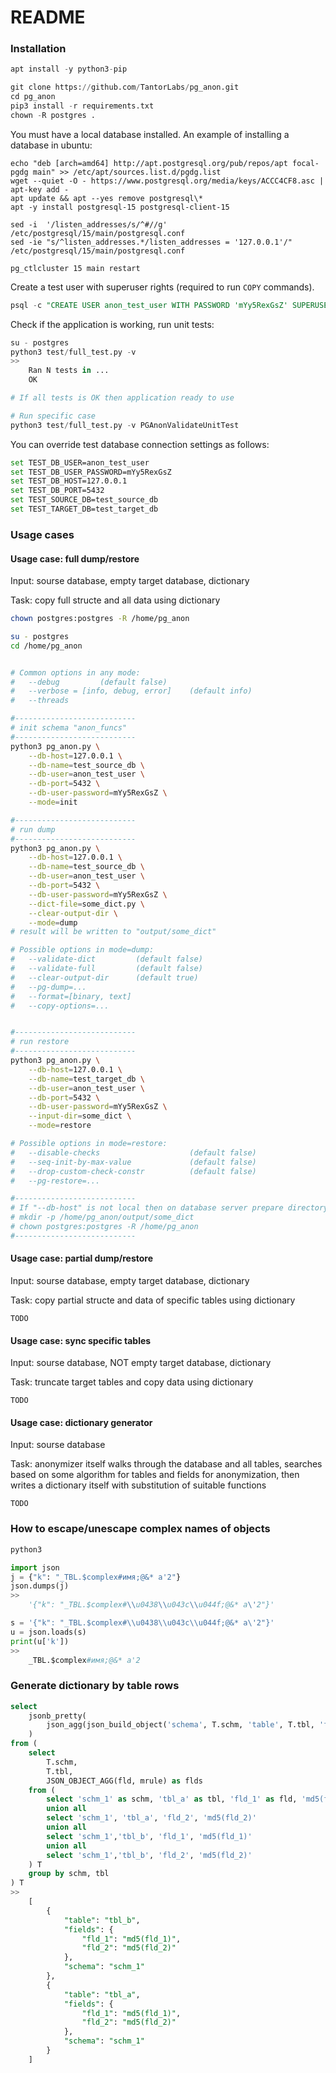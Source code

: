 # README #


### Installation ###

```python
apt install -y python3-pip

git clone https://github.com/TantorLabs/pg_anon.git
cd pg_anon
pip3 install -r requirements.txt
chown -R postgres .
```

You must have a local database installed. An example of installing a database in ubuntu:
```
echo "deb [arch=amd64] http://apt.postgresql.org/pub/repos/apt focal-pgdg main" >> /etc/apt/sources.list.d/pgdg.list
wget --quiet -O - https://www.postgresql.org/media/keys/ACCC4CF8.asc | apt-key add -
apt update && apt --yes remove postgresql\*
apt -y install postgresql-15 postgresql-client-15

sed -i  '/listen_addresses/s/^#//g' /etc/postgresql/15/main/postgresql.conf
sed -ie "s/^listen_addresses.*/listen_addresses = '127.0.0.1'/" /etc/postgresql/15/main/postgresql.conf

pg_ctlcluster 15 main restart
```

Create a test user with superuser rights (required to run `COPY` commands).
```sql
psql -c "CREATE USER anon_test_user WITH PASSWORD 'mYy5RexGsZ' SUPERUSER;" -U postgres
```

Check if the application is working, run unit tests:
```python
su - postgres
python3 test/full_test.py -v
>>
	Ran N tests in ...
	OK

# If all tests is OK then application ready to use

# Run specific case
python3 test/full_test.py -v PGAnonValidateUnitTest
```


You can override test database connection settings as follows:
```bash
set TEST_DB_USER=anon_test_user
set TEST_DB_USER_PASSWORD=mYy5RexGsZ
set TEST_DB_HOST=127.0.0.1
set TEST_DB_PORT=5432
set TEST_SOURCE_DB=test_source_db
set TEST_TARGET_DB=test_target_db
```


### Usage cases ###


#### Usage case: full dump/restore ####

Input: sourse database, empty target database, dictionary

Task: copy full structe and all data using dictionary

```bash
chown postgres:postgres -R /home/pg_anon

su - postgres
cd /home/pg_anon


# Common options in any mode:
#   --debug			(default false)
# 	--verbose = [info, debug, error]	(default info)
#   --threads

#---------------------------
# init schema "anon_funcs"
#---------------------------
python3 pg_anon.py \
	--db-host=127.0.0.1 \
	--db-name=test_source_db \
	--db-user=anon_test_user \
	--db-port=5432 \
	--db-user-password=mYy5RexGsZ \
	--mode=init

#---------------------------
# run dump
#---------------------------
python3 pg_anon.py \
	--db-host=127.0.0.1 \
	--db-name=test_source_db \
	--db-user=anon_test_user \
	--db-port=5432 \
	--db-user-password=mYy5RexGsZ \
	--dict-file=some_dict.py \
	--clear-output-dir \
	--mode=dump
# result will be written to "output/some_dict"

# Possible options in mode=dump:
#   --validate-dict			(default false)
#   --validate-full			(default false)
#   --clear-output-dir		(default true)
#   --pg-dump=...
#   --format=[binary, text]
#   --copy-options=...


#---------------------------
# run restore
#---------------------------
python3 pg_anon.py \
	--db-host=127.0.0.1 \
	--db-name=test_target_db \
	--db-user=anon_test_user \
	--db-port=5432 \
	--db-user-password=mYy5RexGsZ \
	--input-dir=some_dict \
	--mode=restore

# Possible options in mode=restore:
#   --disable-checks 					(default false)
#   --seq-init-by-max-value 			(default false)
#   --drop-custom-check-constr 			(default false)
#   --pg-restore=...

#---------------------------
# If "--db-host" is not local then on database server prepare directory:
# mkdir -p /home/pg_anon/output/some_dict
# chown postgres:postgres -R /home/pg_anon
#---------------------------
```

#### Usage case: partial dump/restore ####


Input: sourse database, empty target database, dictionary

Task: copy partial structe and data of specific tables using dictionary

```
TODO
```

#### Usage case: sync specific tables ####

Input: sourse database, NOT empty target database, dictionary

Task: truncate target tables and copy data using dictionary

```
TODO
```

#### Usage case: dictionary generator ####

Input: sourse database

Task: anonymizer itself walks through the database and all tables, searches based on some algorithm for tables and fields for anonymization, then writes a dictionary itself with substitution of suitable functions

```
TODO
```


### How to escape/unescape complex names of objects ###

```python
python3

import json
j = {"k": "_TBL.$complex#имя;@&* a'2"}
json.dumps(j)
>>
	'{"k": "_TBL.$complex#\\u0438\\u043c\\u044f;@&* a\'2"}'

s = '{"k": "_TBL.$complex#\\u0438\\u043c\\u044f;@&* a\'2"}'
u = json.loads(s)
print(u['k'])
>>
	_TBL.$complex#имя;@&* a'2

```

### Generate dictionary by table rows ###


```sql
select
	jsonb_pretty(
		json_agg(json_build_object('schema', T.schm, 'table', T.tbl, 'fields', flds ))::jsonb
	)
from (
    select
        T.schm,
        T.tbl,
        JSON_OBJECT_AGG(fld, mrule) as flds
    from (
        select 'schm_1' as schm, 'tbl_a' as tbl, 'fld_1' as fld, 'md5(fld_1)' as mrule
        union all
        select 'schm_1', 'tbl_a', 'fld_2', 'md5(fld_2)'
        union all
        select 'schm_1','tbl_b', 'fld_1', 'md5(fld_1)'
        union all
        select 'schm_1','tbl_b', 'fld_2', 'md5(fld_2)'
    ) T
    group by schm, tbl
) T
>>
	[
	    {
	        "table": "tbl_b",
	        "fields": {
	            "fld_1": "md5(fld_1)",
	            "fld_2": "md5(fld_2)"
	        },
	        "schema": "schm_1"
	    },
	    {
	        "table": "tbl_a",
	        "fields": {
	            "fld_1": "md5(fld_1)",
	            "fld_2": "md5(fld_2)"
	        },
	        "schema": "schm_1"
	    }
	]

```
